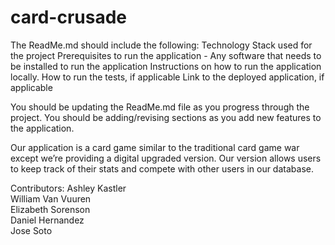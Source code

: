 # card-crusade
The ReadMe.md should include the following:
    Technology Stack used for the project
    Prerequisites to run the application - Any software that needs to be installed to run the application
    Instructions on how to run the application locally.
    How to run the tests, if applicable
    Link to the deployed application, if applicable

You should be updating the ReadMe.md file as you progress through the project. You should be adding/revising sections as you add new features to the application.

Our application is a card game similar to the traditional card game war except we’re providing a digital upgraded version. Our version allows users to keep track of their stats and compete with other users in our database. 

Contributors: 
Ashley Kastler     	    
William Van Vuuren  
Elizabeth Sorenson	   
Daniel Hernandez	
Jose Soto